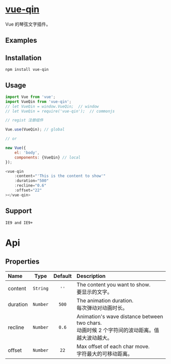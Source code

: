 # [vue-qin](https://github.com/shalldie/vue-qin)

Vue 的琴弦文字插件。

## Examples

<DemoVueQin />

## Installation

    npm install vue-qin

## Usage

```js
import Vue from 'vue';
import VueQin from 'vue-qin';
// let VueQin = window.VueQin;  // window
// let VueQin = require('vue-qin');  // commonjs
```

```js
// regist 注册组件

Vue.use(VueQin); // global

// or

new Vue({
    el: 'body',
    components: {VueQin} // local
});
```

```js
<vue-qin
    :content="'This is the content to show'"
    :duration="500"
    :recline="0.6"
    :offset="22"
></vue-qin>
```

## Support

    IE9 and IE9+

# Api

## Properties

| Name     |   Type   | Default | Description                                                                                     |
| :------- | :------: | :-----: | :---------------------------------------------------------------------------------------------- |
| content  | `String` |  `''`   | The content you want to show.<br>要显示的文字。                                                 |
| duration | `Number` |  `500`  | The animation duration.<br>每次弹动对动画时长。                                                 |
| recline  | `Number` |  `0.6`  | Animation's wave distance between two chars.<br>动画时候 2 个字符间的波动距离。值越大波动越大。 |
| offset   | `Number` |  `22`   | Max offset of each char move.<br>字符最大的可移动距离。                                         |
